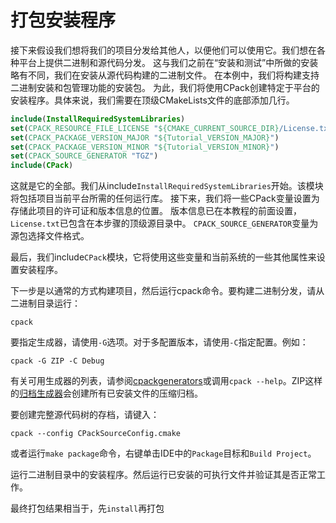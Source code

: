 # 打包安装程序

接下来假设我们想将我们的项目分发给其他人，以便他们可以使用它。我们想在各种平台上提供二进制和源代码分发。
这与我们之前在“安装和测试”中所做的安装略有不同，我们在安装从源代码构建的二进制文件。
在本例中，我们将构建支持二进制安装和包管理功能的安装包。
为此，我们将使用CPack创建特定于平台的安装程序。具体来说，我们需要在顶级CMakeLists文件的底部添加几行。

```cmake
include(InstallRequiredSystemLibraries)
set(CPACK_RESOURCE_FILE_LICENSE "${CMAKE_CURRENT_SOURCE_DIR}/License.txt")
set(CPACK_PACKAGE_VERSION_MAJOR "${Tutorial_VERSION_MAJOR}")
set(CPACK_PACKAGE_VERSION_MINOR "${Tutorial_VERSION_MINOR}")
set(CPACK_SOURCE_GENERATOR "TGZ")
include(CPack)

```

这就是它的全部。我们从include`InstallRequiredSystemLibraries`开始。该模块将包括项目当前平台所需的任何运行库。
接下来，我们将一些CPack变量设置为存储此项目的许可证和版本信息的位置。
版本信息已在本教程的前面设置，`License.txt`已包含在本步骤的顶级源目录中。
`CPACK_SOURCE_GENERATOR`变量为源包选择文件格式。

最后，我们include`CPack`模块，它将使用这些变量和当前系统的一些其他属性来设置安装程序。

下一步是以通常的方式构建项目，然后运行cpack命令。要构建二进制分发，请从二进制目录运行：

```shell
cpack
```

要指定生成器，请使用`-G`选项。对于多配置版本，请使用`-C`指定配置。例如：

```shell
cpack -G ZIP -C Debug
```

有关可用生成器的列表，请参阅[cpackgenerators](https://cmake.org/cmake/help/latest/manual/cpack-generators.7.html)或调用`cpack --help`。ZIP这样的[归档生成器](https://cmake.org/cmake/help/latest/cpack_gen/archive.html#cpack_gen:CPack%20Archive%20Generator)会创建所有已安装文件的压缩归档。

要创建完整源代码树的存档，请键入：

```shell
cpack --config CPackSourceConfig.cmake
```

或者运行`make package`命令，右键单击IDE中的`Package`目标和`Build Project`。

运行二进制目录中的安装程序。然后运行已安装的可执行文件并验证其是否正常工作。

最终打包结果相当于，先`install`再打包




